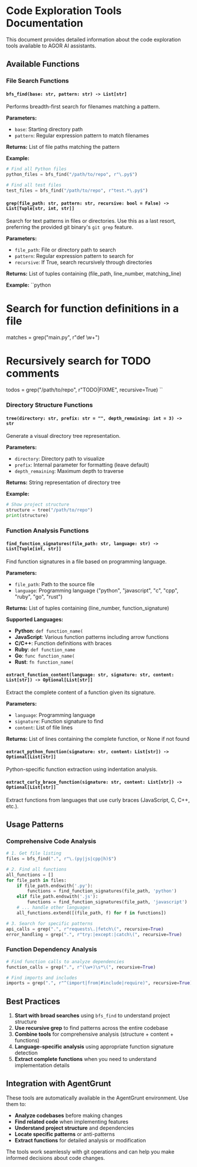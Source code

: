 # Code Exploration Tools Documentation

This document provides detailed information about the code exploration tools available to AGOR AI assistants.

## Available Functions

### File Search Functions

#### `bfs_find(base: str, pattern: str) -> List[str]`

Performs breadth-first search for filenames matching a pattern.

**Parameters:**

- `base`: Starting directory path
- `pattern`: Regular expression pattern to match filenames

**Returns:** List of file paths matching the pattern

**Example:**
```python
# Find all Python files
python_files = bfs_find("/path/to/repo", r"\.py$")

# Find all test files
test_files = bfs_find("/path/to/repo", r"test.*\.py$")
```

#### `grep(file_path: str, pattern: str, recursive: bool = False) -> List[Tuple[str, int, str]]`

Search for text patterns in files or directories. Use this as a last resort, preferring the provided git binary's `git grep` feature.

**Parameters:**

- `file_path`: File or directory path to search
- `pattern`: Regular expression pattern to search for
- `recursive`: If True, search recursively through directories

**Returns:** List of tuples containing (file_path, line_number, matching_line)

**Example:**
``python

# Search for function definitions in a file

matches = grep("main.py", r"def \w+")

# Recursively search for TODO comments

todos = grep("/path/to/repo", r"TODO|FIXME", recursive=True)
``

### Directory Structure Functions

#### `tree(directory: str, prefix: str = "", depth_remaining: int = 3) -> str`

Generate a visual directory tree representation.

**Parameters:**

- `directory`: Directory path to visualize
- `prefix`: Internal parameter for formatting (leave default)
- `depth_remaining`: Maximum depth to traverse

**Returns:** String representation of directory tree

**Example:**
```python
# Show project structure
structure = tree("/path/to/repo")
print(structure)
```

### Function Analysis Functions

#### `find_function_signatures(file_path: str, language: str) -> List[Tuple[int, str]]`

Find function signatures in a file based on programming language.

**Parameters:**

- `file_path`: Path to the source file
- `language`: Programming language ("python", "javascript", "c", "cpp", "ruby", "go", "rust")

**Returns:** List of tuples containing (line_number, function_signature)

**Supported Languages:**

- **Python**: `def function_name(`
- **JavaScript**: Various function patterns including arrow functions
- **C/C++**: Function definitions with braces
- **Ruby**: `def function_name`
- **Go**: `func function_name(`
- **Rust**: `fn function_name(`

#### `extract_function_content(language: str, signature: str, content: List[str]) -> Optional[List[str]]`

Extract the complete content of a function given its signature.

**Parameters:**

- `language`: Programming language
- `signature`: Function signature to find
- `content`: List of file lines

**Returns:** List of lines containing the complete function, or None if not found

#### `extract_python_function(signature: str, content: List[str]) -> Optional[List[str]]`

Python-specific function extraction using indentation analysis.

#### `extract_curly_brace_function(signature: str, content: List[str]) -> Optional[List[str]]`

Extract functions from languages that use curly braces (JavaScript, C, C++, etc.).

## Usage Patterns

### Comprehensive Code Analysis

```python
# 1. Get file listing
files = bfs_find(".", r"\.(py|js|cpp|h)$")

# 2. Find all functions
all_functions = []
for file_path in files:
    if file_path.endswith('.py'):
        functions = find_function_signatures(file_path, 'python')
    elif file_path.endswith('.js'):
        functions = find_function_signatures(file_path, 'javascript')
    # ... handle other languages
    all_functions.extend([(file_path, f) for f in functions])

# 3. Search for specific patterns
api_calls = grep(".", r"requests\.|fetch\(", recursive=True)
error_handling = grep(".", r"try:|except:|catch\(", recursive=True)
```

### Function Dependency Analysis

```python
# Find function calls to analyze dependencies
function_calls = grep(".", r"(\w+)\s*\(", recursive=True)

# Find imports and includes
imports = grep(".", r"^(import|from|#include|require)", recursive=True)
```

## Best Practices

1. **Start with broad searches** using `bfs_find` to understand project structure
2. **Use recursive grep** to find patterns across the entire codebase
3. **Combine tools** for comprehensive analysis (structure + content + functions)
4. **Language-specific analysis** using appropriate function signature detection
5. **Extract complete functions** when you need to understand implementation details

## Integration with AgentGrunt

These tools are automatically available in the AgentGrunt environment. Use them to:

- **Analyze codebases** before making changes
- **Find related code** when implementing features
- **Understand project structure** and dependencies
- **Locate specific patterns** or anti-patterns
- **Extract functions** for detailed analysis or modification

The tools work seamlessly with git operations and can help you make informed decisions about code changes.
